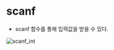 # scanf 

+ scanf 함수를 통해 입력값을 받을 수 있다.

![scanf_int](https://user-images.githubusercontent.com/50546745/141947310-df39bdf0-f185-4759-9d96-386d28d7ce60.png)
